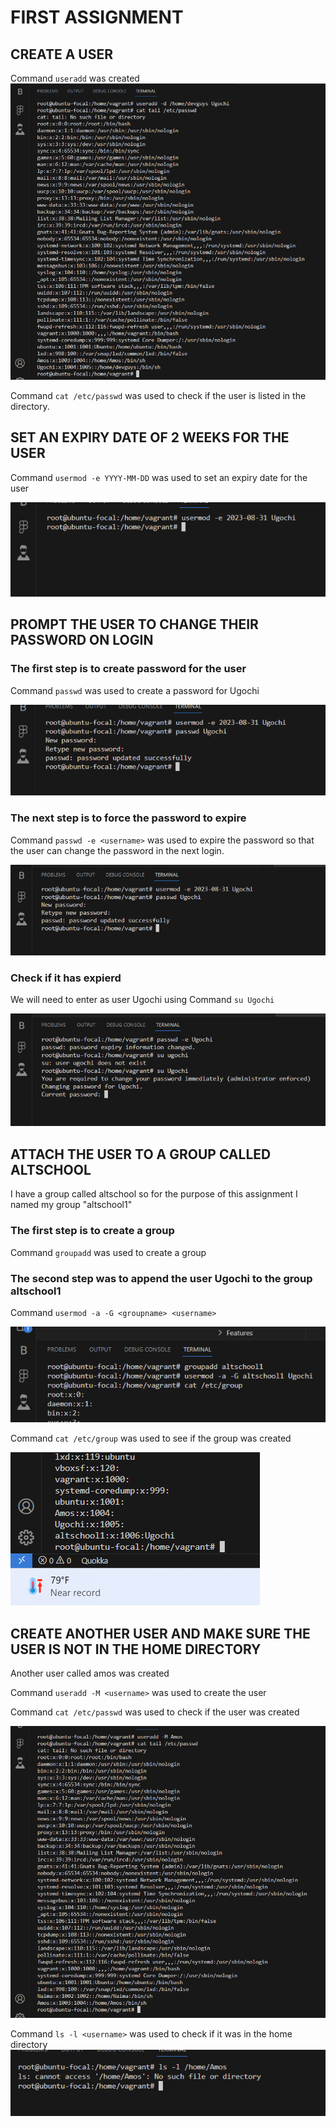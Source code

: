 # FIRST ASSIGNMENT

## CREATE A USER
Command `useradd`  was created
![Ugochi was created](./images/as.png)

Command `cat /etc/passwd` was used to check if the user is listed in the directory.


## SET AN EXPIRY DATE OF 2 WEEKS FOR THE USER

Command `usermod -e YYYY-MM-DD` was used to set an expiry date for the user

![Expiry date](./images/as%203.png)



## PROMPT THE USER TO CHANGE THEIR PASSWORD ON LOGIN

### The first step is to create password for the user
Command `passwd` was used to create a password for Ugochi

![Password Created](./images/as%204.png)

### The next step is to force the password to expire
Command `passwd -e <username>` was used to expire the password so that the user can change the password in the next login.

![Change password](./images/as%206.png)

### Check if it has expierd
We will need to enter as user Ugochi using Command `su Ugochi`

![Enter password](./images/as%207.png)


## ATTACH THE USER TO A GROUP CALLED ALTSCHOOL
I have a group called altschool so for the purpose of this assignment I named my group "altschool1"

### The first step is to create a group
Command `groupadd` was used to create a group

### The second step was to append the user Ugochi to the group altschool1

Command `usermod -a -G <groupname> <username>`

![New Group](./images/as%208.png)

Command `cat /etc/group` was used to see if the group was created

![list of grouos](./images/as%209.png)


##  CREATE ANOTHER USER AND MAKE SURE THE USER IS NOT IN THE HOME DIRECTORY
Another user called amos was created

Command `useradd -M <username>` was used to create the user

Command `cat /etc/passwd` was used to check if the user was created

![New user](./images/as%2010.png)

Command `ls -l <username>` was used to check if it was in the home directory
![Not in home dir](./images/as%2011.png)


